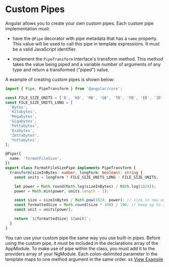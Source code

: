 # Custom Pipes

Angular allows you to create your own custom pipes. Each custom pipe implementation must:

- have the `@Pipe` decorator with pipe metadata that has a `name` property. This value will be used to call this pipe in template expressions. It must be a valid JavaScript identifier.

- implement the `PipeTransform` interface's transform method. This method takes the value being piped and a variable number of arguments of any type and return a transformed \("piped"\) value.

A example of creating custom pipes is shown below:

```typescript
import { Pipe, PipeTransform } from '@angular/core';

const FILE_SIZE_UNITS = ['B', 'KB', 'MB', 'GB', 'TB', 'PB', 'EB', 'ZB', 'YB'];
const FILE_SIZE_UNITS_LONG = [
  'Bytes',
  'Kilobytes',
  'Megabytes',
  'Gigabytes',
  'Pettabytes',
  'Exabytes',
  'Zettabytes',
  'Yottabytes',
];

@Pipe({
  name: 'formatFileSize',
})
export class FormatFileSizePipe implements PipeTransform {
  transform(sizeInBytes: number, longForm: boolean): string {
    const units = longForm ? FILE_SIZE_UNITS_LONG : FILE_SIZE_UNITS;

    let power = Math.round(Math.log(sizeInBytes) / Math.log(1024));
    power = Math.min(power, units.length - 1);

    const size = sizeInBytes / Math.pow(1024, power); // size in new units
    const formattedSize = Math.round(size * 100) / 100; // keep up to 2 decimals
    const unit = units[power];

    return `${formattedSize} ${unit}`;
  }
}
```

You can use your custom pipe the same way you use built-in pipes. Before using the custom pipe, it must be included in the declarations array of the AppModule. To make use of pipe within the class, you must add it to the providers array of your NgModule. Each colon-delimited parameter in the template maps to one method argument in the same order.
ss
[View Example](https://stackblitz.com/github/rangle/angular-book-examples/tree/feat-custom-pipes?file=src%2Fapp%2Ffile-size.pipe.ts)
